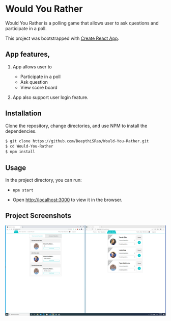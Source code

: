 # Would You Rather

Would You Rather is a polling game that allows user to ask questions and participate in a poll.

This project was bootstrapped with [Create React App](https://github.com/facebook/create-react-app).

## App features,

1. App allows user to

   - Participate in a poll
   - Ask question
   - View score board

2. App also support user login feature.

## Installation

Clone the repository, change directories, and use NPM to install the dependencies.

```bash
$ git clone https://github.com/DeepthiSRao/Would-You-Rather.git
$ cd Would-You-Rather
$ npm install
```

## Usage

In the project directory, you can run:

- `npm start`

- Open [http://localhost:3000](http://localhost:3000) to view it in the browser.

## Project Screenshots

![Markdown Logo](https://github.com/DeepthiSRao/Would-You-Rather/blob/master/src/image/HomePage.png)
